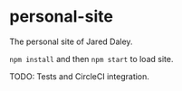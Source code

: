 # personal-site
The personal site of Jared Daley.

`npm install` and then `npm start` to load site.

TODO: Tests and CircleCI integration.
